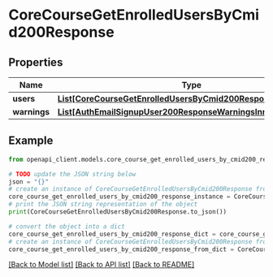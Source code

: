 # CoreCourseGetEnrolledUsersByCmid200Response


## Properties

Name | Type | Description | Notes
------------ | ------------- | ------------- | -------------
**users** | [**List[CoreCourseGetEnrolledUsersByCmid200ResponseUsersInner]**](CoreCourseGetEnrolledUsersByCmid200ResponseUsersInner.md) |  | 
**warnings** | [**List[AuthEmailSignupUser200ResponseWarningsInner]**](AuthEmailSignupUser200ResponseWarningsInner.md) |  | [optional] 

## Example

```python
from openapi_client.models.core_course_get_enrolled_users_by_cmid200_response import CoreCourseGetEnrolledUsersByCmid200Response

# TODO update the JSON string below
json = "{}"
# create an instance of CoreCourseGetEnrolledUsersByCmid200Response from a JSON string
core_course_get_enrolled_users_by_cmid200_response_instance = CoreCourseGetEnrolledUsersByCmid200Response.from_json(json)
# print the JSON string representation of the object
print(CoreCourseGetEnrolledUsersByCmid200Response.to_json())

# convert the object into a dict
core_course_get_enrolled_users_by_cmid200_response_dict = core_course_get_enrolled_users_by_cmid200_response_instance.to_dict()
# create an instance of CoreCourseGetEnrolledUsersByCmid200Response from a dict
core_course_get_enrolled_users_by_cmid200_response_from_dict = CoreCourseGetEnrolledUsersByCmid200Response.from_dict(core_course_get_enrolled_users_by_cmid200_response_dict)
```
[[Back to Model list]](../README.md#documentation-for-models) [[Back to API list]](../README.md#documentation-for-api-endpoints) [[Back to README]](../README.md)


